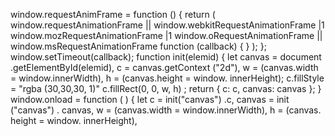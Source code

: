 window.requestAnimFrame = function () {
return (
window.requestAnimationFrame || window.webkitRequestAnimationFrame |1
window.mozRequestAnimationFrame |1 window.oRequestAnimationFrame || window.msRequestAnimationFrame
function (callback) { 
    }
  );
};
window.setTimeout(callback);
function init(elemid) {
let canvas = document .getElementById(elemid),
c = canvas.getContext ("2d"),
w = (canvas.width = window.innerWidth),
h = (canvas.height = window. innerHeight);
c.fillStyle = "rgba (30,30,30, 1)"
c.fillRect(0, 0, w, h) ;
return { c: c, canvas: canvas };
}
window.onload = function ( ) {
let c = init("canvas") .c,
canvas = init ("canvas") . canvas,
w = (canvas.width = window.innerWidth),
h = (canvas. height = window. innerHeight),
